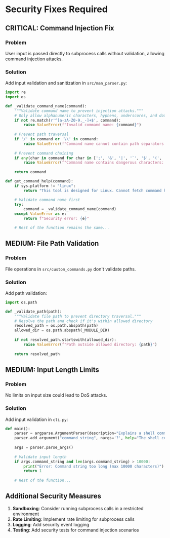 # Security Fixes Required

## CRITICAL: Command Injection Fix

### Problem
User input is passed directly to subprocess calls without validation, allowing command injection attacks.

### Solution
Add input validation and sanitization in `src/man_parser.py`:

```python
import re
import os

def _validate_command_name(command):
    """Validate command name to prevent injection attacks."""
    # Only allow alphanumeric characters, hyphens, underscores, and dots
    if not re.match(r'^[a-zA-Z0-9._-]+$', command):
        raise ValueError(f"Invalid command name: {command}")
    
    # Prevent path traversal
    if '/' in command or '\\' in command:
        raise ValueError(f"Command name cannot contain path separators: {command}")
    
    # Prevent command chaining
    if any(char in command for char in [';', '&', '|', '`', '$', '(', ')', '<', '>']):
        raise ValueError(f"Command name contains dangerous characters: {command}")
    
    return command

def get_command_help(command):
    if sys.platform != "linux":
        return "This tool is designed for Linux. Cannot fetch command help on other platforms."

    # Validate command name first
    try:
        command = _validate_command_name(command)
    except ValueError as e:
        return f"Security error: {e}"

    # Rest of the function remains the same...
```

## MEDIUM: File Path Validation

### Problem
File operations in `src/custom_commands.py` don't validate paths.

### Solution
Add path validation:

```python
import os.path

def _validate_path(path):
    """Validate file path to prevent directory traversal."""
    # Resolve the path and check if it's within allowed directory
    resolved_path = os.path.abspath(path)
    allowed_dir = os.path.abspath(_MODULE_DIR)
    
    if not resolved_path.startswith(allowed_dir):
        raise ValueError(f"Path outside allowed directory: {path}")
    
    return resolved_path
```

## MEDIUM: Input Length Limits

### Problem
No limits on input size could lead to DoS attacks.

### Solution
Add input validation in `cli.py`:

```python
def main():
    parser = argparse.ArgumentParser(description="Explains a shell command.")
    parser.add_argument("command_string", nargs='?', help="The shell command to explain.")
    
    args = parser.parse_args()
    
    # Validate input length
    if args.command_string and len(args.command_string) > 10000:
        print("Error: Command string too long (max 10000 characters)")
        return 1
    
    # Rest of the function...
```

## Additional Security Measures

1. **Sandboxing**: Consider running subprocess calls in a restricted environment
2. **Rate Limiting**: Implement rate limiting for subprocess calls
3. **Logging**: Add security event logging
4. **Testing**: Add security tests for command injection scenarios
